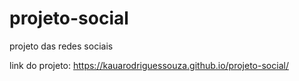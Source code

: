 # projeto-social
 projeto das redes sociais

link do projeto: https://kauarodriguessouza.github.io/projeto-social/
